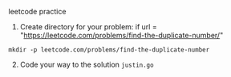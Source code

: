 leetcode practice

1. Create directory for your problem:
  if url = "https://leetcode.com/problems/find-the-duplicate-number/"
  ```
  mkdir -p leetcode.com/problems/find-the-duplicate-number
  ```

2. Code your way to the solution
  `justin.go`
